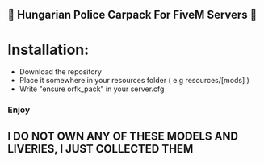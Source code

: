 ## 🚓 Hungarian Police Carpack For FiveM Servers 🚓

# Installation:
- Download the repository
- Place it somewhere in your resources folder ( e.g resources/[mods] )
- Write "ensure orfk_pack" in your server.cfg 

### Enjoy


## I DO NOT OWN ANY OF THESE MODELS AND LIVERIES, I JUST COLLECTED THEM
